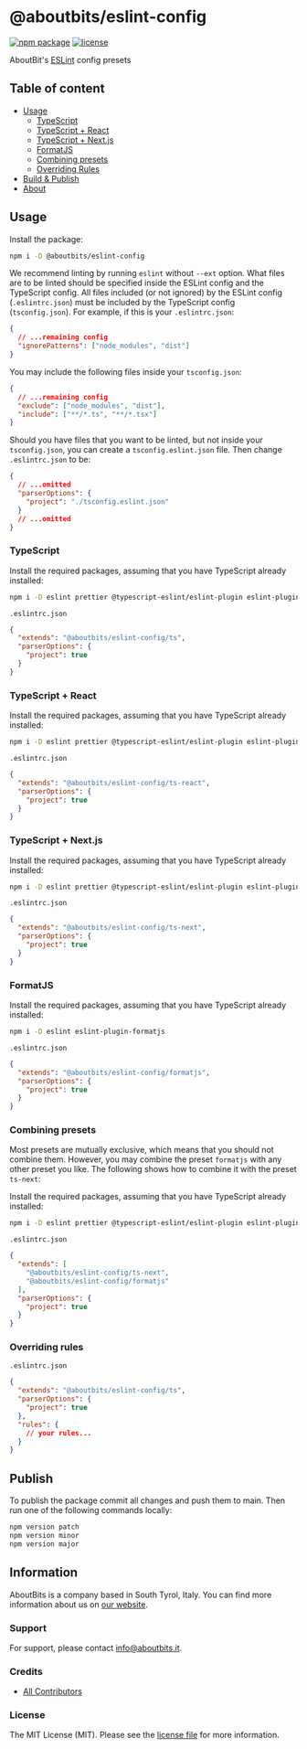 # @aboutbits/eslint-config

[![npm package](https://badge.fury.io/js/%40aboutbits%2Feslint-config.svg)](https://badge.fury.io/js/%40aboutbits%2Feslint-config)
[![license](https://img.shields.io/github/license/aboutbits/eslint-config)](https://github.com/aboutbits/eslint-config/blob/main/license.md)

AboutBit's [ESLint](https://eslint.org/) config presets

## Table of content

- [Usage](#usage)
  - [TypeScript](#typescript)
  - [TypeScript + React](#typescript--react)
  - [TypeScript + Next.js](#typescript--nextjs)
  - [FormatJS](#formatjs)
  - [Combining presets](#combining-presets)
  - [Overriding Rules](#overriding-rules)
- [Build & Publish](#build--publish)
- [About](#about)

## Usage

Install the package:

```sh
npm i -D @aboutbits/eslint-config
```

We recommend linting by running `eslint` without `--ext` option. What files are to be linted should be specified inside the ESLint config and the TypeScript config.
All files included (or not ignored) by the ESLint config (`.eslintrc.json`) must be included by the TypeScript config (`tsconfig.json`).
For example, if this is your `.eslintrc.json`:

```json
{
  // ...remaining config
  "ignorePatterns": ["node_modules", "dist"]
}
```

You may include the following files inside your `tsconfig.json`:

```json
{
  // ...remaining config
  "exclude": ["node_modules", "dist"],
  "include": ["**/*.ts", "**/*.tsx"]
}
```

Should you have files that you want to be linted, but not inside your `tsconfig.json`, you can create a `tsconfig.eslint.json` file.
Then change `.eslintrc.json` to be:

```json
{
  // ...omitted
  "parserOptions": {
    "project": "./tsconfig.eslint.json"
  }
  // ...omitted
}
```

### TypeScript

Install the required packages, assuming that you have TypeScript already installed:

```sh
npm i -D eslint prettier @typescript-eslint/eslint-plugin eslint-plugin-prettier eslint-plugin-import eslint-plugin-unused-imports@^3
```

`.eslintrc.json`

```json
{
  "extends": "@aboutbits/eslint-config/ts",
  "parserOptions": {
    "project": true
  }
}
```

### TypeScript + React

Install the required packages, assuming that you have TypeScript already installed:

```sh
npm i -D eslint prettier @typescript-eslint/eslint-plugin eslint-plugin-prettier eslint-plugin-import eslint-plugin-unused-imports@^3 eslint-plugin-react eslint-plugin-react-hooks eslint-plugin-jsx-a11y eslint-plugin-tailwindcss
```

`.eslintrc.json`

```json
{
  "extends": "@aboutbits/eslint-config/ts-react",
  "parserOptions": {
    "project": true
  }
}
```

### TypeScript + Next.js

Install the required packages, assuming that you have TypeScript already installed:

```sh
npm i -D eslint prettier @typescript-eslint/eslint-plugin eslint-plugin-prettier eslint-plugin-import eslint-plugin-unused-imports@^3 eslint-plugin-react eslint-plugin-react-hooks eslint-plugin-jsx-a11y eslint-plugin-tailwindcss @next/eslint-plugin-next
```

`.eslintrc.json`

```json
{
  "extends": "@aboutbits/eslint-config/ts-next",
  "parserOptions": {
    "project": true
  }
}
```

### FormatJS

Install the required packages, assuming that you have TypeScript already installed:

```sh
npm i -D eslint eslint-plugin-formatjs
```

`.eslintrc.json`

```json
{
  "extends": "@aboutbits/eslint-config/formatjs",
  "parserOptions": {
    "project": true
  }
}
```

### Combining presets

Most presets are mutually exclusive, which means that you should not combine them.
However, you may combine the preset `formatjs` with any other preset you like.
The following shows how to combine it with the preset `ts-next`:

Install the required packages, assuming that you have TypeScript already installed:

```sh
npm i -D eslint prettier @typescript-eslint/eslint-plugin eslint-plugin-prettier eslint-plugin-import eslint-plugin-unused-imports@^3 eslint-plugin-react eslint-plugin-react-hooks eslint-plugin-jsx-a11y eslint-plugin-tailwindcss @next/eslint-plugin-next eslint-plugin-formatjs
```

`.eslintrc.json`

```json
{
  "extends": [
    "@aboutbits/eslint-config/ts-next",
    "@aboutbits/eslint-config/formatjs"
  ],
  "parserOptions": {
    "project": true
  }
}
```

### Overriding rules

`.eslintrc.json`

```json
{
  "extends": "@aboutbits/eslint-config/ts",
  "parserOptions": {
    "project": true
  },
  "rules": {
    // your rules...
  }
}
```

## Publish

To publish the package commit all changes and push them to main. Then run one of the following commands locally:

```sh
npm version patch
npm version minor
npm version major
```

## Information

AboutBits is a company based in South Tyrol, Italy. You can find more information about us
on [our website](https://aboutbits.it).

### Support

For support, please contact [info@aboutbits.it](mailto:info@aboutbits.it).

### Credits

- [All Contributors](../../contributors)

### License

The MIT License (MIT). Please see the [license file](license.md) for more information.
